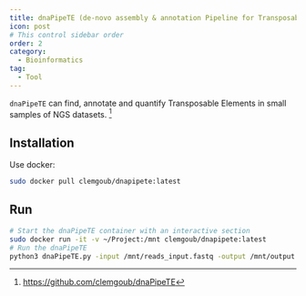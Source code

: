 ```yaml
---
title: dnaPipeTE (de-novo assembly & annotation Pipeline for Transposable Elements)
icon: post
# This control sidebar order
order: 2
category:
  - Bioinformatics
tag:
  - Tool
---
```


`dnaPipeTE` can find, annotate and quantify Transposable Elements in small samples of NGS datasets.  [^Github]

## Installation
Use docker:
```sh
sudo docker pull clemgoub/dnapipete:latest
```

## Run
```sh
# Start the dnaPipeTE container with an interactive section
sudo docker run -it -v ~/Project:/mnt clemgoub/dnapipete:latest
# Run the dnaPipeTE
python3 dnaPipeTE.py -input /mnt/reads_input.fastq -output /mnt/output -RM_lib ../RepeatMasker/Libraries/RepeatMasker.lib -genome_size 170000000 -genome_coverage 0.1 -sample_number 2 -RM_t 0.2 -cpu 2
```

[^Github]:https://github.com/clemgoub/dnaPipeTE